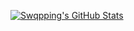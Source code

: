 [![Swqpping's GitHub Stats](https://github-readme-stats.vercel.app/api?username=Swqppingg&show_icons=true&theme=tokyonight)](https://github.com/Swqppingg)
